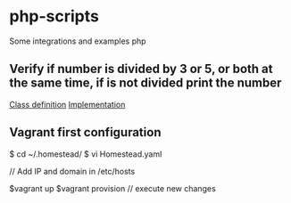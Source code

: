 # php-scripts
Some integrations and examples php

## Verify if number is divided by 3 or 5, or both at the same time, if is not divided print the number
[Class definition](app/Divider.php)
[Implementation](isDivided.php)

## Vagrant first configuration ##
$ cd ~/.homestead/ 
$ vi Homestead.yaml

// Add IP and domain in /etc/hosts

$vagrant up
$vagrant provision  // execute new changes
